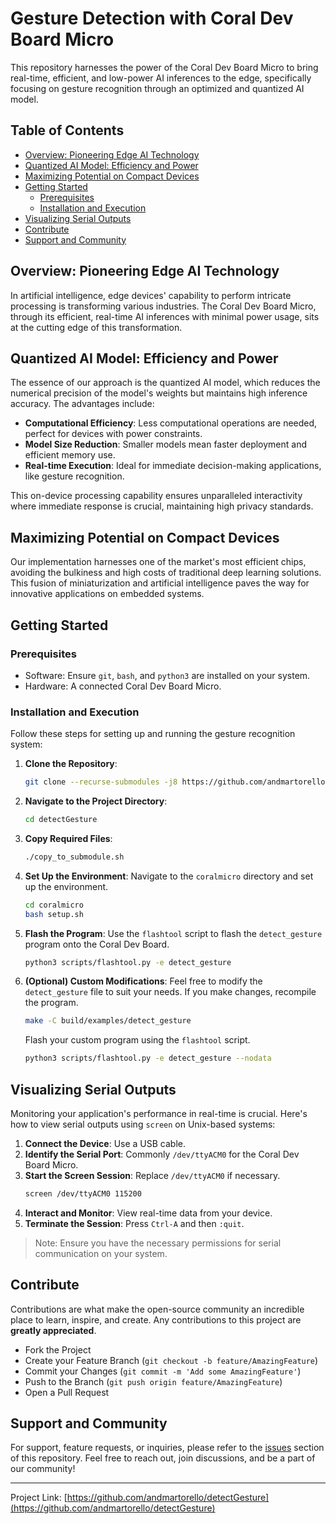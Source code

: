 # Gesture Detection with Coral Dev Board Micro

This repository harnesses the power of the Coral Dev Board Micro to bring real-time, efficient, and low-power AI inferences to the edge, specifically focusing on gesture recognition through an optimized and quantized AI model.

## Table of Contents
- [Overview: Pioneering Edge AI Technology](#overview-pioneering-edge-ai-technology)
- [Quantized AI Model: Efficiency and Power](#quantized-ai-model-efficiency-and-power)
- [Maximizing Potential on Compact Devices](#maximizing-potential-on-compact-devices)
- [Getting Started](#getting-started)
  - [Prerequisites](#prerequisites)
  - [Installation and Execution](#installation-and-execution)
- [Visualizing Serial Outputs](#visualizing-serial-outputs)
- [Contribute](#contribute)
- [Support and Community](#support-and-community)

## Overview: Pioneering Edge AI Technology

In artificial intelligence, edge devices' capability to perform intricate processing is transforming various industries. The Coral Dev Board Micro, through its efficient, real-time AI inferences with minimal power usage, sits at the cutting edge of this transformation.

## Quantized AI Model: Efficiency and Power

The essence of our approach is the quantized AI model, which reduces the numerical precision of the model's weights but maintains high inference accuracy. The advantages include:

- **Computational Efficiency**: Less computational operations are needed, perfect for devices with power constraints.
- **Model Size Reduction**: Smaller models mean faster deployment and efficient memory use.
- **Real-time Execution**: Ideal for immediate decision-making applications, like gesture recognition.

This on-device processing capability ensures unparalleled interactivity where immediate response is crucial, maintaining high privacy standards.

## Maximizing Potential on Compact Devices

Our implementation harnesses one of the market's most efficient chips, avoiding the bulkiness and high costs of traditional deep learning solutions. This fusion of miniaturization and artificial intelligence paves the way for innovative applications on embedded systems.

## Getting Started

### Prerequisites

- Software: Ensure `git`, `bash`, and `python3` are installed on your system.
- Hardware: A connected Coral Dev Board Micro.

### Installation and Execution

Follow these steps for setting up and running the gesture recognition system:

1. **Clone the Repository**:
    ```sh
    git clone --recurse-submodules -j8 https://github.com/andmartorello/detectGesture
    ```
2. **Navigate to the Project Directory**:
    ```sh
    cd detectGesture
    ```
3. **Copy Required Files**:
    ```sh
    ./copy_to_submodule.sh
    ```
4. **Set Up the Environment**:
    Navigate to the `coralmicro` directory and set up the environment.
    ```sh
    cd coralmicro
    bash setup.sh
    ```
5. **Flash the Program**:
    Use the `flashtool` script to flash the `detect_gesture` program onto the Coral Dev Board.
    ```sh
    python3 scripts/flashtool.py -e detect_gesture
    ```
6. **(Optional) Custom Modifications**:
    Feel free to modify the `detect_gesture` file to suit your needs. If you make changes, recompile the program.
    ```sh
    make -C build/examples/detect_gesture
    ```
    Flash your custom program using the `flashtool` script.
    ```sh
    python3 scripts/flashtool.py -e detect_gesture --nodata
    ```

## Visualizing Serial Outputs

Monitoring your application's performance in real-time is crucial. Here's how to view serial outputs using `screen` on Unix-based systems:

1. **Connect the Device**: Use a USB cable.
2. **Identify the Serial Port**: Commonly `/dev/ttyACM0` for the Coral Dev Board Micro.
3. **Start the Screen Session**: Replace `/dev/ttyACM0` if necessary.
    ```sh
    screen /dev/ttyACM0 115200
    ```
4. **Interact and Monitor**: View real-time data from your device.
5. **Terminate the Session**: Press `Ctrl-A` and then `:quit`.

> Note: Ensure you have the necessary permissions for serial communication on your system.

## Contribute

Contributions are what make the open-source community an incredible place to learn, inspire, and create. Any contributions to this project are **greatly appreciated**.

- Fork the Project
- Create your Feature Branch (`git checkout -b feature/AmazingFeature`)
- Commit your Changes (`git commit -m 'Add some AmazingFeature'`)
- Push to the Branch (`git push origin feature/AmazingFeature`)
- Open a Pull Request

## Support and Community

For support, feature requests, or inquiries, please refer to the [issues](https://github.com/andmartorello/detectGesture/issues) section of this repository. Feel free to reach out, join discussions, and be a part of our community!

---

Project Link: [https://github.com/andmartorello/detectGesture](https://github.com/andmartorello/detectGesture)
